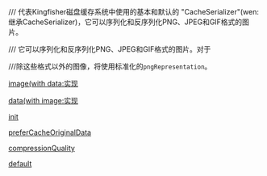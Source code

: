/// 代表Kingfisher磁盘缓存系统中使用的基本和默认的 "CacheSerializer"(wen:继承CacheSerializer)，它可以序列化和反序列化PNG、JPEG和GIF格式的图片。

/// 它可以序列化和反序列化PNG、JPEG和GIF格式的图片。对于

///除这些格式以外的图像，将使用标准化的`pngRepresentation`。

[image(with data:实现](https://www.notion.so/image-with-data-41de0fadc90045b0b8509969229d06a7)

[data(with image:实现](https://www.notion.so/data-with-image-f3fefa1f081a4de59b580dd047b8bd8d)

[init](https://www.notion.so/init-a451112ab1b34ff5a9e001487c6a8563)

[preferCacheOriginalData](https://www.notion.so/preferCacheOriginalData-2895c90b26554e58bd05c75d55b3fea4)

[compressionQuality](https://www.notion.so/compressionQuality-a82a3cdc60cd4cc8aae8a55cfcce5ce0)

[default](https://www.notion.so/default-bafd70c466534e92afe6f70315d1345b)